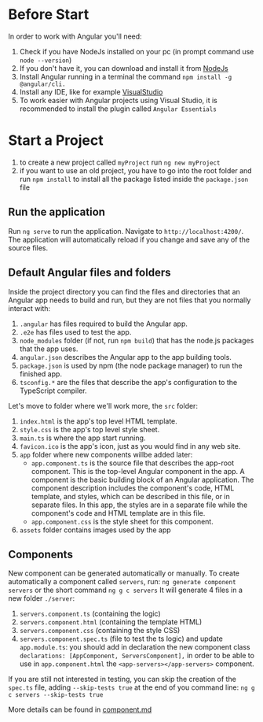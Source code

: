 # Before Start

In order to work with Angular you'll need:

1. Check if you have NodeJs installed on your pc (in prompt command use `node --version`)
2. If you don't have it, you can download and install it from [NodeJs](https://nodejs.org/en/download/)
3. Install Angular running in a terminal the command `npm install -g @angular/cli.`
4. Install any IDE, like for example [VisualStudio](https://visualstudio.microsoft.com/downloads/)
5. To work easier with Angular projects using Visual Studio, it is recommended to install the plugin called `Angular Essentials`

# Start a Project

1. to create a new project called `myProject` run `ng new myProject`
2. if you want to use an old project, you have to go into the root folder and run `npm install` to install all the package listed inside the `package.json` file

## Run the application

Run `ng serve` to run the application. Navigate to `http://localhost:4200/`. The application will automatically reload if you change and save any of the source files.

## Default Angular files and folders

Inside the project directory you can find the files and directories that an Angular app needs to build and run, but they are not files that you normally interact with:

1. `.angular` has files required to build the Angular app.
2. `.e2e` has files used to test the app.
3. `node_modules` folder (if not, run `npm build`) that has the node.js packages that the app uses.
4. `angular.json` describes the Angular app to the app building tools.
5. `package.json` is used by npm (the node package manager) to run the finished app.
6. `tsconfig.*` are the files that describe the app's configuration to the TypeScript compiler.

Let's move to folder where we'll work more, the `src` folder:

1. `index.html` is the app's top level HTML template.
2. `style.css` is the app's top level style sheet.
3. `main.ts` is where the app start running.
4. `favicon.ico` is the app's icon, just as you would find in any web site.
5. `app` folder where new components willbe added later:
   - `app.component.ts` is the source file that describes the app-root component. This is the top-level Angular component in the app. A component is the basic building block of an Angular application. The component description includes the component's code, HTML template, and styles, which can be described in this file, or in separate files. In this app, the styles are in a separate file while the component's code and HTML template are in this file.
   - `app.component.css` is the style sheet for this component.
6. `assets` folder contains images used by the app

## Components

New component can be generated automatically or manually.
To create automatically a component called `servers`, run:
`ng generate component servers`
or the short command
`ng g c servers`
It will generate 4 files in a new folder `./server`:

1. `servers.component.ts` (containing the logic)
2. `servers.component.html` (containing the template HTML)
3. `servers.component.css` (containing the style CSS)
4. `servers.component.spec.ts` (file to test the ts logic)
   and update `app.module.ts`:
   you should add in declaration the new component class
   `declarations: [AppComponent, ServersComponent],`
   in order to be able to use in `app.component.html` the `<app-servers></app-servers>` component.

If you are still not interested in testing, you can skip the creation of the `spec.ts` file, adding `--skip-tests true` at the end of you command line:
`ng g c servers --skip-tests true`

More details can be found in [component.md](./component.md)
